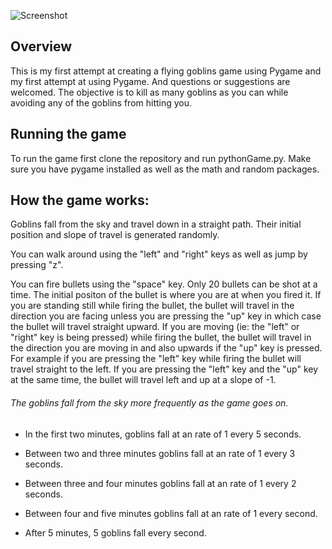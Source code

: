 ![Screenshot](flyingGoblinsImage.png)

## Overview
This is my first attempt at creating a flying goblins game using Pygame and my first attempt at using Pygame. And questions or suggestions are welcomed. The objective is to kill as many goblins as you can while avoiding any of the goblins from hitting you.

## Running the game
To run the game first clone the repository and run pythonGame.py. Make sure you have pygame installed as well as the math and random packages.

## How the game works:

Goblins fall from the sky and travel down in a straight path. Their initial position and slope of travel is generated randomly. 
    
You can walk around using the "left" and "right" keys as well as jump by pressing "z".
    
You can fire bullets using the "space" key. Only 20 bullets can be shot at a time. The initial positon of the bullet is where you are at when you fired it. If you are standing still while firing the bullet, the bullet will travel in the direction you are facing unless you are pressing the "up" key in which case the bullet will travel straight upward. If you are moving (ie: the "left" or "right" key is being pressed) while firing the bullet, the bullet will travel in the direction you are moving in and also upwards if the "up" key is pressed. For example if you are pressing the "left" key while firing the bullet will travel straight to the left. If you are pressing the "left" key and the "up" key at the same time, the bullet will travel left and up at a slope of -1.

###### The goblins fall from the sky more frequently as the game goes on.

- In the first two minutes, goblins fall at an rate of 1 every 5 seconds.

- Between two and three minutes goblins fall at an rate of 1 every 3 seconds.

- Between three and four minutes goblins fall at an rate of 1 every 2 seconds.

- Between four and five minutes goblins fall at an rate of 1 every second.

- After 5 minutes, 5 goblins fall every second.
